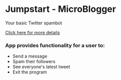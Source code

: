 # Jumpstart - MicroBlogger

Your basic Twitter spambot

[Click here for more details](http://tutorials.jumpstartlab.com/projects/microblogger.html)

### App provides functionality for a user to:

- Send a message
- Spam their followers
- See everyone's latest tweet
- Exit the program